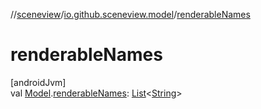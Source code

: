 //[sceneview](../../index.md)/[io.github.sceneview.model](index.md)/[renderableNames](renderable-names.md)

# renderableNames

[androidJvm]\
val [Model](index.md#1227607086%2FClasslikes%2F-1571379623).[renderableNames](renderable-names.md): [List](https://kotlinlang.org/api/latest/jvm/stdlib/kotlin.collections/-list/index.html)&lt;[String](https://kotlinlang.org/api/latest/jvm/stdlib/kotlin/-string/index.html)&gt;
